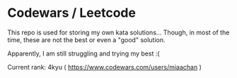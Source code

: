 # Codewars / Leetcode
This repo is used for storing my own kata solutions... Though, in most of the time, these are not the best or even a "good" solution.

Apparently, I am still struggling and trying my best :(

Current rank: 4kyu ( https://www.codewars.com/users/miaachan )
